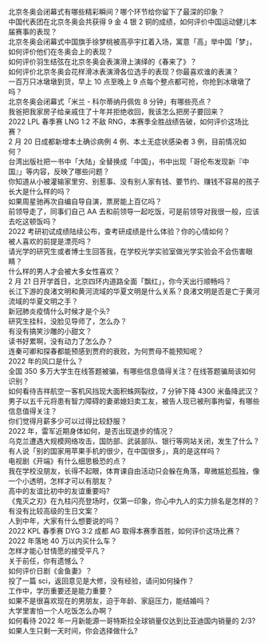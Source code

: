 北京冬奥会闭幕式有哪些精彩瞬间？哪个环节给你留下了最深的印象？  
中国代表团在北京冬奥会共获得 9 金 4 银 2 铜的成绩，如何评价中国运动健儿本届赛事的表现？  
北京冬奥会闭幕式中国旗手徐梦桃被高亭宇扛着入场，寓意「高」举中国「梦」，如何评价他们在冬奥会上的表现？  
如何评价羽生结弦在北京冬奥会表演滑上演绎的《春来了》？  
如何评价北京冬奥会花样滑冰表演滑各位选手的表现？你最喜欢谁的表演？  
一百万只冰墩墩到货，早上 10 点至晚上 9 点每个整点都可抢，你抢到冰墩墩了吗？  
北京冬奥会闭幕式「米兰 - 科尔蒂纳丹佩佐 8 分钟」有哪些亮点？  
我爸把我家房子给亲戚住了十年并拒绝收回，我该怎么把房子要回来？  
2022 LPL 春季赛 LNG 1:2 不敌 RNG，本赛季全胜战绩告破，如何评价这场比赛？  
2 月 20 日成都新增本土确诊病例 4 例、本土无症状感染者 3 例，目前情况如何？  
台湾出版社把一书中「大陆」全替换成「中国」，书中出现「哥伦布发现新『中国』」等内容，反映了哪些问题？  
你知道从小被灌输家里穷、别惹事、没有别人家有钱、要节约、赚钱不容易的孩子长大是什么样的吗？  
如果周星驰再次自编自导自演，票房能上百亿吗？  
前领导走了，同事们自己 AA 去和前领导一起吃饭，可是前领导对我很一般，应该去吃这顿饭吗？  
2022 考研初试成绩陆续公布，查考研成绩是什么体验？你的心情如何？  
被人喜欢的前提是漂亮吗？  
请光学的研究生或者博士生回答我，在学校光学实验室做光学实验会不会伤害眼睛？  
什么样的男人才会被大多女性喜欢？  
2 月 21 日开学首日，北京四环内道路全面「飘红」，你今天出行顺畅吗？  
长江下游的良渚文明和黄河流域的华夏文明是什么关系？良渚文明是否是亡于黄河流域的华夏文明之手？  
新冠肺炎疫情什么时候才是个头?  
研究生挂科，没脸见导师了，怎么办？  
有没有搞笑沙雕的小甜文？  
读书好累啊，没有动力了怎么办？  
连秦可卿和探春都能预感到贾府的衰败，为何贾母不能预知呢？  
2022 年的风口是什么？  
全国 350 多万大学生在线答题被骗，有哪些信息值得关注？在线答题骗局该如何识别？  
如何看待吉祥航空一客机风挡现大面积蛛网裂纹，7 分钟下降 4300 米备降武汉？  
男子以五千元将患有智力障碍的妻弟媳妇卖工友，被告人现已被刑事拘留，有哪些信息值得关注？  
你们觉得月薪多少可以过得比较舒服？  
2022 年，雷军近期身体如何，是否出现退步的情况？  
乌克兰遭遇大规模网络攻击，国防部、武装部队、银行等网站关闭，发生了什么？  
有人说「别的国家用苹果手机的很少，在中国很多」，真的是这样吗？  
电视剧《开端》有什么细思极恐的点？  
我在学校没朋友，长得不起眼，体育课自由活动只会躲在角落，卑微尴尬孤独，像一个小透明，怎样才可以有朋友？  
高中的友谊比初中的友谊重要吗?  
《鬼灭之刃》在九柱闪亮登场时，仅第一印象，你心中九人的实力排名是怎样的？  
有没有比较高级的生日文案？  
人到中年，大家有什么想要说的吗？  
2022 KPL 春季赛 DYG 3:2 成都 AG 取得本赛季首胜，如何评价这场比赛？  
2022 年落地 40 万以内买什么车？  
怎样才能心甘情愿的接受平凡？  
关于前任，你有遗憾么？  
如何评价日剧《金鱼妻》？  
投了一篇 sci，返回意见是大修，没有经验，请问如何操作？  
工作中，学历重要还是能力重要？  
如果不是很喜欢现在的男朋友，迫于年龄、家庭压力，能结婚吗？  
大学里害怕一个人吃饭怎么办啊？  
如何看待 2022 年一月新能源一哥特斯拉全球销量仅达到比亚迪国内销量的 2/3?  
如果人生只剩一天时间，你会选择做什么?  
